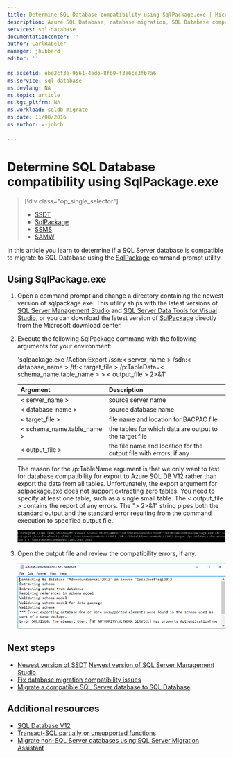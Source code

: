 ```yaml
---
title: Determine SQL Database compatibility using SqlPackage.exe | Microsoft Docs
description: Azure SQL Database, database migration, SQL Database compatibility, SqlPackage
services: sql-database
documentationcenter: ''
author: CarlRabeler
manager: jhubbard
editor: ''

ms.assetid: ebe2cf3e-9561-4ede-8fb9-f3e6ce3fb7a6
ms.service: sql-database
ms.devlang: NA
ms.topic: article
ms.tgt_pltfrm: NA
ms.workload: sqldb-migrate
ms.date: 11/08/2016
ms.author: v-johch

---
```

# Determine SQL Database compatibility using SqlPackage.exe

> [!div class="op_single_selector"]
>- [SSDT](sql-database-cloud-migrate-fix-compatibility-issues-ssdt.md)
>- [SqlPackage](./sql-database-cloud-migrate-determine-compatibility-sqlpackage.md)
>- [SSMS](./sql-database-cloud-migrate-determine-compatibility-ssms.md)
>- [SAMW](./sql-database-cloud-migrate-fix-compatibility-issues.md)

In this article you learn to determine if a SQL Server database is compatible to migrate to SQL Database using the [SqlPackage](https://msdn.microsoft.com/zh-cn/library/hh550080.aspx) command-prompt utility.

## Using SqlPackage.exe
1. Open a command prompt and change a directory containing the newest version of sqlpackage.exe. This utility ships with the latest versions of [SQL Server Management Studio](https://msdn.microsoft.com/zh-cn/library/mt238290.aspx) and [SQL Server Data Tools for Visual Studio](https://msdn.microsoft.com/zh-cn/library/mt204009.aspx), or you can download the latest version of [SqlPackage](https://www.microsoft.com/en-us/download/details.aspx?id=53876) directly from the Microsoft download center.
2. Execute the following SqlPackage command with the following arguments for your environment:

    'sqlpackage.exe /Action:Export /ssn:< server_name > /sdn:< database_name > /tf:< target_file > /p:TableData=< schema_name.table_name > > < output_file > 2>&1'

    | Argument  | Description  |
    |---|---|
    | < server_name >  | source server name  |
    | < database_name >  | source database name  |
    | < target_file >  | file name and location for BACPAC file  |
    | < schema_name.table_name >  | the tables for which data are output to the target file  |
    | < output_file >  | the file name and location for the output file with errors, if any  |

    The reason for the /p:TableName argument is that we only want to test for database compatibility for export to Azure SQL DB V12 rather than export the data from all tables. Unfortunately, the export argument for sqlpackage.exe does not support extracting zero tables. You need to specify at least one table, such as a single small table. The < output_file > contains the report of any errors. The "> 2>&1" string pipes both the standard output and the standard error resulting from the command execution to specified output file.

    ![Export a data-tier application from the Tasks menu](./media/sql-database-cloud-migrate/TestForCompatibilityUsingSQLPackage01.png)

3. Open the output file and review the compatibility errors, if any. 

    ![Export a data-tier application from the Tasks menu](./media/sql-database-cloud-migrate/TestForCompatibilityUsingSQLPackage02.png)

## Next steps

- [Newest version of SSDT](https://msdn.microsoft.com/zh-cn/library/mt204009.aspx)
[Newest version of SQL Server Management Studio](https://msdn.microsoft.com/zh-cn/library/mt238290.aspx)
- [Fix database migration compatibility issues](./sql-database-cloud-migrate.md#fix-database-migration-compatibility-issues)
- [Migrate a compatible SQL Server database to SQL Database](./sql-database-cloud-migrate.md#migrate-a-compatible-sql-server-database-to-sql-database)

## Additional resources

- [SQL Database V12](./sql-database-v12-whats-new.md)
- [Transact-SQL partially or unsupported functions](./sql-database-transact-sql-information.md)
- [Migrate non-SQL Server databases using SQL Server Migration Assistant](http://blogs.msdn.com/b/ssma/)